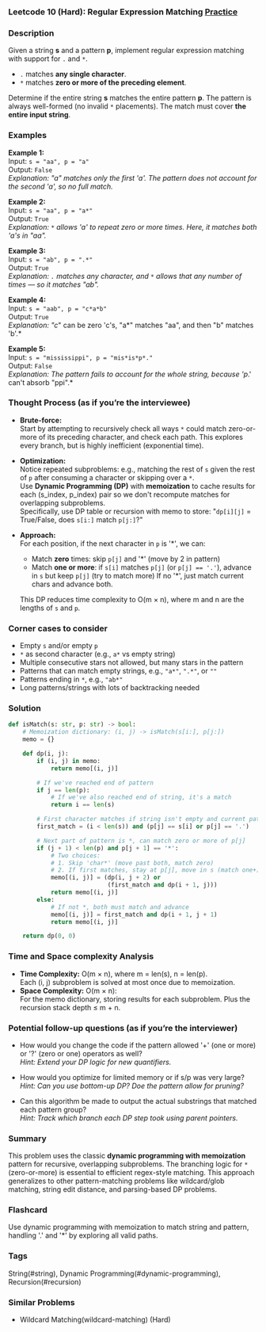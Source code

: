 ### Leetcode 10 (Hard): Regular Expression Matching [Practice](https://leetcode.com/problems/regular-expression-matching)

### Description  
Given a string **s** and a pattern **p**, implement regular expression matching with support for `.` and `*`.  
- `.` matches **any single character**.
- `*` matches **zero or more of the preceding element**.

Determine if the entire string **s** matches the entire pattern **p**. The pattern is always well-formed (no invalid `*` placements). The match must cover **the entire input string**.

### Examples  

**Example 1:**  
Input: `s = "aa", p = "a"`  
Output: `False`  
*Explanation: "a" matches only the first 'a'. The pattern does not account for the second 'a', so no full match.*

**Example 2:**  
Input: `s = "aa", p = "a*"`  
Output: `True`  
*Explanation: `*` allows 'a' to repeat zero or more times. Here, it matches both 'a's in "aa".*

**Example 3:**  
Input: `s = "ab", p = ".*"`  
Output: `True`  
*Explanation: `.` matches any character, and `*` allows that any number of times — so it matches "ab".*

**Example 4:**  
Input: `s = "aab", p = "c*a*b"`  
Output: `True`  
*Explanation: "c*" can be zero 'c's, "a*" matches "aa", and then "b" matches 'b'.*

**Example 5:**  
Input: `s = "mississippi", p = "mis*is*p*."`  
Output: `False`  
*Explanation: The pattern fails to account for the whole string, because 'p*.' can't absorb "ppi".*

### Thought Process (as if you’re the interviewee)  

- **Brute-force:**  
  Start by attempting to recursively check all ways `*` could match zero-or-more of its preceding character, and check each path. This explores every branch, but is highly inefficient (exponential time).

- **Optimization:**  
  Notice repeated subproblems: e.g., matching the rest of `s` given the rest of `p` after consuming a character or skipping over a `*`.  
  Use **Dynamic Programming (DP)** with **memoization** to cache results for each (s_index, p_index) pair so we don't recompute matches for overlapping subproblems.  
  Specifically, use DP table or recursion with memo to store: "`dp[i][j]` = True/False, does `s[i:]` match `p[j:]`?"

- **Approach:**  
  For each position, if the next character in `p` is '\*', we can:
  - Match **zero** times: skip `p[j]` and '\*' (move by 2 in pattern)
  - Match **one or more**: if `s[i]` matches `p[j]` (or `p[j] == '.'`), advance in `s` but keep `p[j]` (try to match more)
  If no '\*', just match current chars and advance both.

  This DP reduces time complexity to O(m × n), where m and n are the lengths of `s` and `p`.

### Corner cases to consider  
- Empty `s` and/or empty `p`
- `*` as second character (e.g., `a*` vs empty string)
- Multiple consecutive stars not allowed, but many stars in the pattern
- Patterns that can match empty strings, e.g., `"a*"`, `".*"`, or `""`
- Patterns ending in `*`, e.g., `"ab*"`
- Long patterns/strings with lots of backtracking needed

### Solution

```python
def isMatch(s: str, p: str) -> bool:
    # Memoization dictionary: (i, j) -> isMatch(s[i:], p[j:])
    memo = {}

    def dp(i, j):
        if (i, j) in memo:
            return memo[(i, j)]

        # If we've reached end of pattern
        if j == len(p):
            # If we've also reached end of string, it's a match
            return i == len(s)

        # First character matches if string isn't empty and current pattern char is '.' or equals s[i]
        first_match = (i < len(s)) and (p[j] == s[i] or p[j] == '.')

        # Next part of pattern is *, can match zero or more of p[j]
        if (j + 1) < len(p) and p[j + 1] == '*':
            # Two choices:
            # 1. Skip 'char*' (move past both, match zero)
            # 2. If first matches, stay at p[j], move in s (match one+)
            memo[(i, j)] = (dp(i, j + 2) or 
                            (first_match and dp(i + 1, j)))
            return memo[(i, j)]
        else:
            # If not *, both must match and advance
            memo[(i, j)] = first_match and dp(i + 1, j + 1)
            return memo[(i, j)]

    return dp(0, 0)
```

### Time and Space complexity Analysis  

- **Time Complexity:** O(m × n), where m = len(s), n = len(p).  
  Each (i, j) subproblem is solved at most once due to memoization.
- **Space Complexity:** O(m × n):  
  For the memo dictionary, storing results for each subproblem. Plus the recursion stack depth ≤ m + n.

### Potential follow-up questions (as if you’re the interviewer)  

- How would you change the code if the pattern allowed '+' (one or more) or '?' (zero or one) operators as well?  
  *Hint: Extend your DP logic for new quantifiers.*

- How would you optimize for limited memory or if s/p was very large?  
  *Hint: Can you use bottom-up DP? Doe the pattern allow for pruning?*

- Can this algorithm be made to output the actual substrings that matched each pattern group?  
  *Hint: Track which branch each DP step took using parent pointers.*

### Summary

This problem uses the classic **dynamic programming with memoization** pattern for recursive, overlapping subproblems. The branching logic for `*` (zero-or-more) is essential to efficient regex-style matching. This approach generalizes to other pattern-matching problems like wildcard/glob matching, string edit distance, and parsing-based DP problems.


### Flashcard
Use dynamic programming with memoization to match string and pattern, handling '.' and '*' by exploring all valid paths.

### Tags
String(#string), Dynamic Programming(#dynamic-programming), Recursion(#recursion)

### Similar Problems
- Wildcard Matching(wildcard-matching) (Hard)